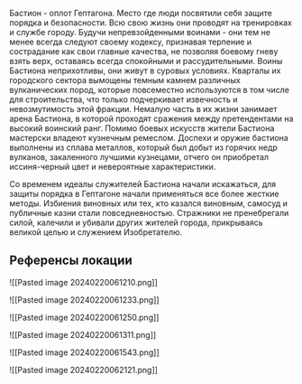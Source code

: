 Бастион - оплот Гептагона. Место где люди посвятили себя защите порядка и безопасности. Всю свою жизнь они проводят на тренировках и службе городу. Будучи непревзойденными воинами - они тем не менее всегда следуют своему кодексу, признавая терпение и сострадание как свои главные качества, не позволяя боевому гневу взять верх, оставаясь всегда спокойными и рассудительными. Воины Бастиона неприхотливы, они живут в суровых условиях. Кварталы их городского сектора вымощены темным камнем различных вулканических пород, которые повсеместно используются в том числе для строительства, что только подчеркивает извечность и невозмутимость этой фракции. Немалую часть в их жизни занимает арена Бастиона, в которой проходят сражения между претендентами на высокий воинский ранг. Помимо боевых искусств жители Бастиона мастерски владеют кузнечным ремеслом. Доспехи и оружие бастиона выполнены из сплава металлов, который был добыт из горячих недр вулканов, закаленного лучшими кузнецами, отчего он приобретал иссиня-черный цвет и невероятные характеристики.

Со временем идеалы служителей Бастиона начали искажаться, для защиты порядка в Гептагоне начали применяться все более жесткие методы. Избиения виновных или тех, кто казался виновным, самосуд и публичные казни стали повседневностью. Стражники не пренебрегали силой, калечили и убивали других жителей города, прикрываясь великой целью и служением Изобретателю.

## Референсы локации

![[Pasted image 20240220061210.png]]

![[Pasted image 20240220061233.png]]

![[Pasted image 20240220061250.png]]

![[Pasted image 20240220061311.png]]

![[Pasted image 20240220061543.png]]

![[Pasted image 20240220062121.png]]
